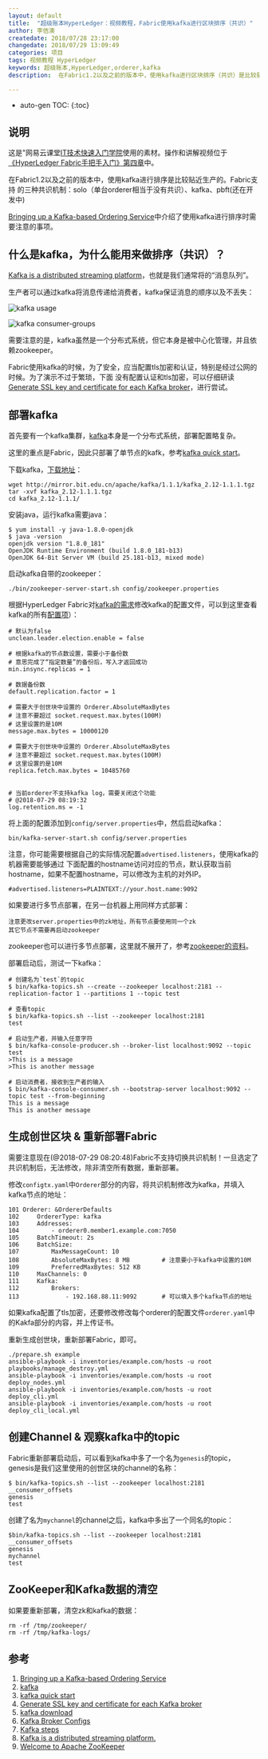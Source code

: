 ```yaml
---
layout: default
title:  "超级账本HyperLedger：视频教程，Fabric使用kafka进行区块排序（共识）"
author: 李佶澳
createdate: 2018/07/28 23:17:00
changedate: 2018/07/29 13:09:49
categories: 项目
tags: 视频教程 HyperLedger
keywords: 超级账本,HyperLedger,orderer,kafka
description:  在Fabric1.2以及之前的版本中，使用kafka进行区块排序（共识）是比较贴近生产的

---
```


* auto-gen TOC:
{:toc}

## 说明

这是"网易云课堂[IT技术快速入门学院](https://study.163.com/provider/400000000376006/course.htm?share=2&shareId=400000000376006)使用的素材。操作和讲解视频位于[《HyperLedger Fabric手把手入门》第四章](https://study.163.com/course/courseMain.htm?courseId=1005326005&share=2&shareId=400000000376006)中。

在Fabric1.2以及之前的版本中，使用kafka进行排序是比较贴近生产的。Fabric支持
的三种共识机制：solo（单台orderer相当于没有共识）、kafka、pbft(还在开发中)

[Bringing up a Kafka-based Ordering Service][1]中介绍了使用kafka进行排序时需要注意的事项。

## 什么是kafka，为什么能用来做排序（共识）？

[Kafka is a distributed streaming platform][8]，也就是我们通常将的“消息队列”。

生产者可以通过kafka将消息传递给消费者，kafka保证消息的顺序以及不丢失：

![kafka usage](http://kafka.apache.org/11/images/kafka-apis.png)

![kafka consumer-groups](http://kafka.apache.org/11/images/consumer-groups.png)

需要注意的是，kafka虽然是一个分布式系统，但它本身是被中心化管理，并且依赖zookeeper。

Fabric使用kafka的时候，为了安全，应当配置tls加密和认证，特别是经过公网的时候。为了演示不过于繁琐，下面
没有配置认证和tls加密，可以仔细研读[Generate SSL key and certificate for each Kafka broker][4]，进行尝试。

## 部署kafka

首先要有一个kafka集群，[kafka][2]本身是一个分布式系统，部署配置略复杂。

这里的重点是Fabric，因此只部署了单节点的kafk，参考[kafka quick start][3]。

下载kafka，[下载地址][5]：

	wget http://mirror.bit.edu.cn/apache/kafka/1.1.1/kafka_2.12-1.1.1.tgz
	tar -xvf kafka_2.12-1.1.1.tgz
	cd kafka_2.12-1.1.1/

安装java，运行kafka需要java：

	$ yum install -y java-1.8.0-openjdk
	$ java -version
	openjdk version "1.8.0_181"
	OpenJDK Runtime Environment (build 1.8.0_181-b13)
	OpenJDK 64-Bit Server VM (build 25.181-b13, mixed mode)

启动kafka自带的zookeeper：

	./bin/zookeeper-server-start.sh config/zookeeper.properties 

根据HyperLedger Fabric对[kafka的需求][7]修改kafka的配置文件，可以到这里查看kafka的所有[配置项][6]）：

	# 默认为false
	unclean.leader.election.enable = false     
	
	# 根据kafka的节点数设置，需要小于备份数
	# 意思完成了“指定数量”的备份后，写入才返回成功
	min.insync.replicas = 1                    
	
	# 数据备份数
	default.replication.factor = 1             
	
	# 需要大于创世块中设置的 Orderer.AbsoluteMaxBytes
	# 注意不要超过 socket.request.max.bytes(100M)
	# 这里设置的是10M
	message.max.bytes = 10000120                
	                                           
	# 需要大于创世块中设置的 Orderer.AbsoluteMaxBytes
	# 注意不要超过 socket.request.max.bytes(100M)
	# 这里设置的是10M
	replica.fetch.max.bytes = 10485760

	                                           
	# 当前orderer不支持kafka log，需要关闭这个功能
	# @2018-07-29 08:19:32
	log.retention.ms = -1                      

将上面的配置添加到`config/server.properties`中，然后启动kafka：

	bin/kafka-server-start.sh config/server.properties

注意，你可能需要根据自己的实际情况配置`advertised.listeners`，使用kafka的机器需要能够通过
下面配置的hostname访问对应的节点，默认获取当前hostname，如果不配置hostname，可以修改为主机的对外IP。

	#advertised.listeners=PLAINTEXT://your.host.name:9092

如果要进行多节点部署，在另一台机器上用同样方式部署：

	注意更改server.properties中的zk地址，所有节点要使用同一个zk
	其它节点不需要再启动zookeeper

zookeeper也可以进行多节点部署，这里就不展开了，参考[zookeeper的资料][9]。

部署启动后，测试一下kafka：

	# 创建名为`test`的topic
	$ bin/kafka-topics.sh --create --zookeeper localhost:2181 --replication-factor 1 --partitions 1 --topic test
	
	# 查看topic
	$ bin/kafka-topics.sh --list --zookeeper localhost:2181
	test
	
	# 启动生产者，并输入任意字符
	$ bin/kafka-console-producer.sh --broker-list localhost:9092 --topic test
	>This is a message
	>This is another message

	# 启动消费者，接收到生产者的输入
	$ bin/kafka-console-consumer.sh --bootstrap-server localhost:9092 --topic test --from-beginning
	This is a message
	This is another message

## 生成创世区块 & 重新部署Fabric

需要注意现在(@2018-07-29 08:20:48)Fabric不支持切换共识机制！一旦选定了共识机制后，无法修改，除非清空所有数据，重新部署。

修改`configtx.yaml`中`Orderer`部分的内容，将共识机制修改为kafka，并填入kafka节点的地址：

	101 Orderer: &OrdererDefaults
	102     OrdererType: kafka
	103     Addresses:
	104         - orderer0.member1.example.com:7050
	105     BatchTimeout: 2s
	106     BatchSize:
	107         MaxMessageCount: 10
	108         AbsoluteMaxBytes: 8 MB         # 注意要小于kafka中设置的10M
	109         PreferredMaxBytes: 512 KB
	110     MaxChannels: 0
	111     Kafka:
	112         Brokers:
	113             - 192.168.88.11:9092       # 可以填入多个kafka节点的地址

如果kafka配置了tls加密，还要修改修改每个orderer的配置文件`orderer.yaml`中的Kakfa部分的内容，并上传证书。

重新生成创世块，重新部署Fabric，即可。

	./prepare.sh example 
	ansible-playbook -i inventories/example.com/hosts -u root  playbooks/manage_destroy.yml
	ansible-playbook -i inventories/example.com/hosts -u root  deploy_nodes.yml
	ansible-playbook -i inventories/example.com/hosts -u root  deploy_cli.yml
	ansible-playbook -i inventories/example.com/hosts -u root  deploy_cli_local.yml

## 创建Channel & 观察kafka中的topic

Fabric重新部署启动后，可以看到kafka中多了一个名为`genesis`的topic，genesis是我们这里使用的创世区块的channel的名称：

	$ bin/kafka-topics.sh --list --zookeeper localhost:2181
	__consumer_offsets
	genesis
	test

创建了名为`mychannel`的channel之后，kafka中多出了一个同名的topic：

	$bin/kafka-topics.sh --list --zookeeper localhost:2181
	__consumer_offsets
	genesis
	mychannel
	test

## ZooKeeper和Kafka数据的清空

如果要重新部署，清空zk和kafka的数据：

	rm -rf /tmp/zookeeper/
	rm -rf /tmp/kafka-logs/

## 参考

1. [Bringing up a Kafka-based Ordering Service][1]
2. [kafka][2]
3. [kafka quick start][3]
4. [Generate SSL key and certificate for each Kafka broker][4]
5. [kafka download][5]
6. [Kafka Broker Configs][6]
7. [Kafka steps][7]
8. [Kafka is a distributed streaming platform.][8]
9. [Welcome to Apache ZooKeeper][9]

[1]: http://fabric.lijiaocn.com/zh_CN/release-1.2/kafka.html#  "Bringing up a Kafka-based Ordering Service" 
[2]: http://kafka.apache.org/  "kafka" 
[3]: http://kafka.apache.org/quickstart "kafka quick start"
[4]: https://docs.confluent.io/2.0.0/kafka/ssl.html "Generate SSL key and certificate for each Kafka broker"
[5]: http://kafka.apache.org/downloads "kafka download"
[6]: http://kafka.apache.org/documentation/#brokerconfigs "Kafka Broker Configs"
[7]: http://fabric.lijiaocn.com/zh_CN/release-1.2/kafka.html#steps "Kafka steps"
[8]: http://kafka.apache.org/intro " Kafka® is a distributed streaming platform."
[9]: https://zookeeper.apache.org/ "Welcome to Apache ZooKeeper"
